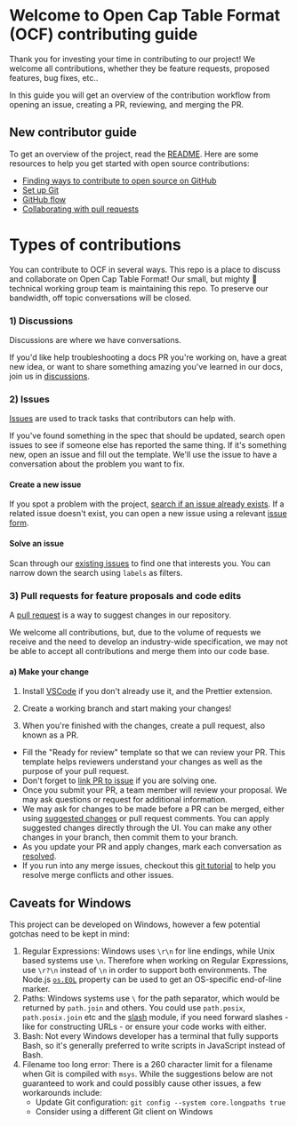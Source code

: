 # Welcome to Open Cap Table Format (OCF) contributing guide <!-- omit in toc -->

Thank you for investing your time in contributing to our project! We welcome all contributions, whether they be feature requests, proposed features, bug fixes, etc..

In this guide you will get an overview of the contribution workflow from opening an issue, creating a PR, reviewing, and merging the PR.

## New contributor guide

To get an overview of the project, read the [README](./README.md). Here are some resources to help you get started with open source contributions:

- [Finding ways to contribute to open source on GitHub](https://docs.github.com/en/get-started/exploring-projects-on-github/finding-ways-to-contribute-to-open-source-on-github)
- [Set up Git](https://docs.github.com/en/get-started/quickstart/set-up-git)
- [GitHub flow](https://docs.github.com/en/get-started/quickstart/github-flow)
- [Collaborating with pull requests](https://docs.github.com/en/github/collaborating-with-pull-requests)

# Types of contributions

You can contribute to OCF in several ways. This repo is a place to discuss and collaborate on Open Cap Table Format! Our small, but mighty :muscle: technical working group team is maintaining this repo. To preserve our bandwidth, off topic conversations will be closed.

### 1) Discussions

Discussions are where we have conversations.

If you'd like help troubleshooting a docs PR you're working on, have a great new idea, or want to share something amazing you've learned in our docs, join us in [discussions](https://github.com/Open-Cap-Table-Coalition/Open-Cap-Format-OCF/discussions).

### 2) Issues

[Issues](https://docs.github.com/en/github/managing-your-work-on-github/about-issues) are used to track tasks that contributors can help with.

If you've found something in the spec that should be updated, search open issues to see if someone else has reported the same thing. If it's something new, open an issue and fill out the template. We'll use the issue to have a conversation about the problem you want to fix.

#### Create a new issue

If you spot a problem with the project, [search if an issue already exists](https://docs.github.com/en/github/searching-for-information-on-github/searching-on-github/searching-issues-and-pull-requests#search-by-the-title-body-or-comments). If a related issue doesn't exist, you can open a new issue using a relevant [issue form](https://github.com/Open-Cap-Table-Coalition/Open-Cap-Format-OCF/issues/new/choose).

#### Solve an issue

Scan through our [existing issues](https://github.com/Open-Cap-Table-Coalition/Open-Cap-Format-OCF/issues) to find one that interests you. You can narrow down the search using `labels` as filters.

### 3) Pull requests for feature proposals and code edits

A [pull request](https://docs.github.com/en/github/collaborating-with-issues-and-pull-requests/about-pull-requests) is a way to suggest changes in our repository.

We welcome all contributions, but, due to the volume of requests we receive and the need to develop an industry-wide specification, we may not be able to accept all contributions and merge them into our code base.

#### a) Make your change

1. Install [VSCode](https://code.visualstudio.com/) if you don't already use it, and the Prettier extension.

2. Create a working branch and start making your changes!

3. When you're finished with the changes, create a pull request, also known as a PR.

- Fill the "Ready for review" template so that we can review your PR. This template helps reviewers understand your changes as well as the purpose of your pull request.
- Don't forget to [link PR to issue](https://docs.github.com/en/issues/tracking-your-work-with-issues/linking-a-pull-request-to-an-issue) if you are solving one.
- Once you submit your PR, a team member will review your proposal. We may ask questions or request for additional information.
- We may ask for changes to be made before a PR can be merged, either using [suggested changes](https://docs.github.com/en/github/collaborating-with-issues-and-pull-requests/incorporating-feedback-in-your-pull-request) or pull request comments. You can apply suggested changes directly through the UI. You can make any other changes in your branch, then commit them to your branch.
- As you update your PR and apply changes, mark each conversation as [resolved](https://docs.github.com/en/github/collaborating-with-issues-and-pull-requests/commenting-on-a-pull-request#resolving-conversations).
- If you run into any merge issues, checkout this [git tutorial](https://lab.github.com/githubtraining/managing-merge-conflicts) to help you resolve merge conflicts and other issues.

## Caveats for Windows

This project can be developed on Windows, however a few potential gotchas need to be kept in mind:

1. Regular Expressions: Windows uses `\r\n` for line endings, while Unix based systems use `\n`. Therefore when working on Regular Expressions, use `\r?\n` instead of `\n` in order to support both environments. The Node.js [`os.EOL`](https://nodejs.org/api/os.html#os_os_eol) property can be used to get an OS-specific end-of-line marker.
2. Paths: Windows systems use `\` for the path separator, which would be returned by `path.join` and others. You could use `path.posix`, `path.posix.join` etc and the [slash](https://ghub.io/slash) module, if you need forward slashes - like for constructing URLs - or ensure your code works with either.
3. Bash: Not every Windows developer has a terminal that fully supports Bash, so it's generally preferred to write scripts in JavaScript instead of Bash.
4. Filename too long error: There is a 260 character limit for a filename when Git is compiled with `msys`. While the suggestions below are not guaranteed to work and could possibly cause other issues, a few workarounds include:
   - Update Git configuration: `git config --system core.longpaths true`
   - Consider using a different Git client on Windows
